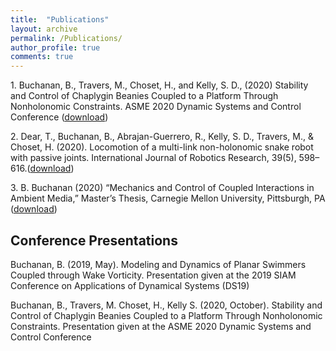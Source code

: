 ```yaml
---
title:  "Publications"
layout: archive
permalink: /Publications/
author_profile: true
comments: true
---
```


<p>1. Buchanan, B., Travers, M., Choset, H., and Kelly, S. D., (2020) Stability and Control of Chaplygin Beanies Coupled to a Platform Through Nonholonomic Constraints. ASME 2020 Dynamic Systems and Control Conference (<a href="http://biorobotics.ri.cmu.edu/papers/paperUploads/buchanan2020.pdf">download</a>)</p>

<p>2. Dear, T., Buchanan, B., Abrajan-Guerrero, R., Kelly, S. D., Travers, M., & Choset, H. (2020). Locomotion of a multi-link non-holonomic snake robot with passive joints. International Journal of Robotics Research, 39(5), 598–616.(<a href="http://biorobotics.ri.cmu.edu/papers/paperUploads/dear2020.pdf">download</a>)</p>

<p>3. B.  Buchanan  (2020)  “Mechanics  and  Control  of  Coupled  Interactions  in  Ambient  Media,”  Master’s Thesis, Carnegie Mellon University, Pittsburgh, PA (<a href="https://www.ri.cmu.edu/wp-content/uploads/2020/08/Buchanan_Blake_MSR_Thesis_v2.pdf">download</a>)</p>

## Conference Presentations
<p>Buchanan, B. (2019, May). Modeling and Dynamics of Planar Swimmers Coupled through Wake Vorticity.  Presentation given at the 2019 SIAM Conference on Applications of Dynamical Systems (DS19) </p>

<p>Buchanan, B., Travers, M. Choset, H., Kelly S. (2020, October). Stability and Control of Chaplygin Beanies Coupled to a Platform Through Nonholonomic Constraints.  Presentation given at the ASME 2020 Dynamic Systems and Control Conference</p>
